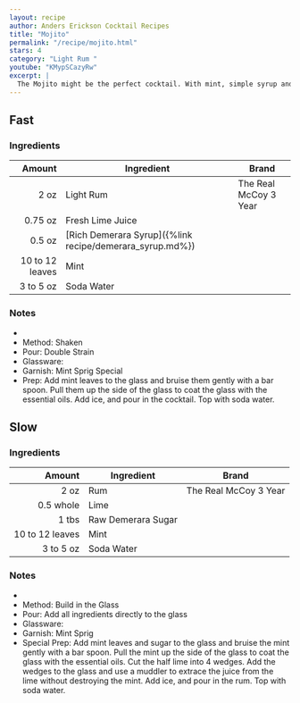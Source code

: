 ```yaml
---
layout: recipe
author: Anders Erickson Cocktail Recipes
title: "Mojito"
permalink: "/recipe/mojito.html"
stars: 4
category: "Light Rum "
youtube: "KMypSCazyRw"
excerpt: |
  The Mojito might be the perfect cocktail. With mint, simple syrup and white rum, the classic Mojito is easy to make and always refreshing.
---
```


<div class="subrecipe" markdown="1">

## Fast

### Ingredients

|          Amount | Ingredient                                               | Brand                 |
| --------------: | -------------------------------------------------------- | --------------------- |
|            2 oz | Light Rum                                                | The Real McCoy 3 Year |
|         0.75 oz | Fresh Lime Juice                                         |
|          0.5 oz | [Rich Demerara Syrup]({%link recipe/demerara_syrup.md%}) |
| 10 to 12 leaves | Mint                                                     |
|       3 to 5 oz | Soda Water                                               |

### Notes

-
- Method: Shaken
- Pour: Double Strain
- Glassware:
- Garnish: Mint Sprig Special
- Prep: Add mint leaves to the glass and bruise them gently with a bar spoon. Pull them up the side of the glass to coat the glass with the essential oils. Add ice, and pour in the cocktail. Top with soda water.

</div>
<div class="subrecipe" markdown="1">

## Slow

### Ingredients

|          Amount | Ingredient         | Brand                 |
| --------------: | ------------------ | --------------------- |
|            2 oz | Rum                | The Real McCoy 3 Year |
|       0.5 whole | Lime               |
|           1 tbs | Raw Demerara Sugar |
| 10 to 12 leaves | Mint               |
|       3 to 5 oz | Soda Water         |

### Notes

-
- Method: Build in the Glass
- Pour: Add all ingredients directly to the glass
- Glassware:
- Garnish: Mint Sprig
- Special Prep: Add mint leaves and sugar to the glass and bruise the mint gently with a bar spoon. Pull the mint up the side of the glass to coat the glass with the essential oils. Cut the half lime into 4 wedges. Add the wedges to the glass and use a muddler to extrace the juice from the lime without destroying the mint. Add ice, and pour in the rum. Top with soda water.

</div>

